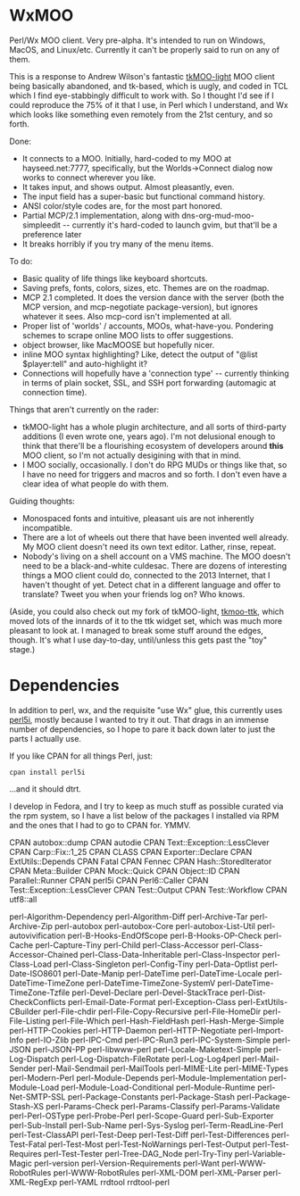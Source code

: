 WxMOO
=====

Perl/Wx MOO client.  Very pre-alpha.  It's intended to run on Windows, MacOS, and Linux/etc.  Currently it can't be properly said to run on any of them.

This is a response to Andrew Wilson's fantastic [tkMOO-light](http://www.awns.com/tkMOO-light) MOO client being basically abandoned, and tk-based, which is uugly, and coded in TCL which I find eye-stabbingly difficult to work with.  So I thought I'd see if I could reproduce the 75% of it that I use, in Perl which I understand, and Wx which looks like something even remotely from the 21st century, and so forth.

Done:
* It connects to a MOO.  Initially, hard-coded to my MOO at hayseed.net:7777, specifically, but the Worlds->Connect dialog now works to connect wherever you like.
* It takes input, and shows output.  Almost pleasantly, even.
* The input field has a super-basic but functional command history.
* ANSI color/style codes are, for the most part honored.
* Partial MCP/2.1 implementation, along with dns-org-mud-moo-simpleedit -- currently it's hard-coded to launch gvim, but that'll be a preference later
* It breaks horribly if you try many of the menu items.


To do:
* Basic quality of life things like keyboard shortcuts.
* Saving prefs, fonts, colors, sizes, etc.  Themes are on the roadmap.
* MCP 2.1 completed.  It does the version dance with the server (both the MCP version, and mcp-negotiate package-version), but ignores whatever it sees.  Also mcp-cord isn't implemented at all.
* Proper list of 'worlds' / accounts, MOOs, what-have-you.  Pondering schemes to scrape online MOO lists to offer suggestions.
* object browser, like MacMOOSE but hopefully nicer.
* inline MOO syntax highlighting?  Like, detect the output of "@list $player:tell" and auto-highlight it?
* Connections will hopefully have a 'connection type' -- currently thinking in terms of plain socket, SSL, and SSH port forwarding (automagic at connection time).

Things that aren't currently on the rader:
* tkMOO-light has a whole plugin architecture, and all sorts of third-party additions (I even wrote one, years ago).  I'm not delusional enough to think that there'll be a flourishing ecosystem of developers around **this** MOO client, so I'm not actually desigining with that in mind.
* I MOO socially, occasionally.  I don't do RPG MUDs or things like that, so I have no need for triggers and macros and so forth.  I don't even have a clear idea of what people do with them.

Guiding thoughts:
* Monospaced fonts and intuitive, pleasant uis are not inherently incompatible.
* There are a lot of wheels out there that have been invented well already.  My MOO client doesn't need its own text editor.  Lather, rinse, repeat.
* Nobody's living on a shell account on a VMS machine.  The MOO doesn't need to be a black-and-white culdesac.  There are dozens of interesting things a MOO client could do, connected to the 2013 Internet, that I haven't thought of yet.  Detect chat in a different language and offer to translate?  Tweet you when your friends log on?  Who knows.


(Aside, you could also check out my fork of tkMOO-light, [tkmoo-ttk](https://github.com/emersonrp/tkmoo-ttk), which moved lots of the innards of it to the ttk widget set, which was much more pleasant to look at.  I managed to break some stuff around the edges, though.  It's what I use day-to-day, until/unless this gets past the "toy" stage.)

Dependencies
============

In addition to perl, wx, and the requisite "use Wx" glue, this currently uses [perl5i](http://search.cpan.org/~mschwern/perl5i-v2.12.0/lib/perl5i.pm), mostly because I wanted to try it out.  That drags in an immense number of dependencies, so I hope to pare it back down later to just the parts I actually use.

If you like CPAN for all things Perl, just:

    cpan install perl5i

...and it should dtrt.

I develop in Fedora, and I try to keep as much stuff as possible curated via the rpm system, so I have a list below of the packages I installed via RPM and the ones that I had to go to CPAN for.  YMMV.



CPAN autobox::dump
CPAN autodie
CPAN Text::Exception::LessClever
CPAN Carp::Fix::1\_25
CPAN CLASS
CPAN Exporter::Declare
CPAN ExtUtils::Depends
CPAN Fatal
CPAN Fennec
CPAN Hash::StoredIterator
CPAN Meta::Builder
CPAN Mock::Quick
CPAN Object::ID
CPAN Parallel::Runner
CPAN perl5i
CPAN Perl6::Caller
CPAN Test::Exception::LessClever
CPAN Test::Output
CPAN Test::Workflow
CPAN utf8::all

perl-Algorithm-Dependency
perl-Algorithm-Diff
perl-Archive-Tar
perl-Archive-Zip
perl-autobox
perl-autobox-Core
perl-autobox-List-Util
perl-autovivification
perl-B-Hooks-EndOfScope
perl-B-Hooks-OP-Check
perl-Cache
perl-Capture-Tiny
perl-Child
perl-Class-Accessor
perl-Class-Accessor-Chained
perl-Class-Data-Inheritable
perl-Class-Inspector
perl-Class-Load
perl-Class-Singleton
perl-Config-Tiny
perl-Data-Optlist
perl-Date-ISO8601
perl-Date-Manip
perl-DateTime
perl-DateTime-Locale
perl-DateTime-TimeZone
perl-DateTime-TimeZone-SystemV
perl-DateTime-TimeZone-Tzfile
perl-Devel-Declare
perl-Devel-StackTrace
perl-Dist-CheckConflicts
perl-Email-Date-Format
perl-Exception-Class
perl-ExtUtils-CBuilder
perl-File-chdir
perl-File-Copy-Recursive
perl-File-HomeDir
perl-File-Listing
perl-File-Which
perl-Hash-FieldHash
perl-Hash-Merge-Simple
perl-HTTP-Cookies
perl-HTTP-Daemon
perl-HTTP-Negotiate
perl-Import-Info
perl-IO-Zlib
perl-IPC-Cmd
perl-IPC-Run3
perl-IPC-System-Simple
perl-JSON
perl-JSON-PP
perl-libwww-perl
perl-Locale-Maketext-Simple
perl-Log-Dispatch
perl-Log-Dispatch-FileRotate
perl-Log-Log4perl
perl-Mail-Sender
perl-Mail-Sendmail
perl-MailTools
perl-MIME-Lite
perl-MIME-Types
perl-Modern-Perl
perl-Module-Depends
perl-Module-Implementation
perl-Module-Load
perl-Module-Load-Conditional
perl-Module-Runtime
perl-Net-SMTP-SSL
perl-Package-Constants
perl-Package-Stash
perl-Package-Stash-XS
perl-Params-Check
perl-Params-Classify
perl-Params-Validate
perl-Perl-OSType
perl-Probe-Perl
perl-Scope-Guard
perl-Sub-Exporter
perl-Sub-Install
perl-Sub-Name
perl-Sys-Syslog
perl-Term-ReadLine-Perl
perl-Test-ClassAPI
perl-Test-Deep
perl-Test-Diff
perl-Test-Differences
perl-Test-Fatal
perl-Test-Most
perl-Test-NoWarnings
perl-Test-Output
perl-Test-Requires
perl-Test-Tester
perl-Tree-DAG\_Node
perl-Try-Tiny
perl-Variable-Magic
perl-version
perl-Version-Requirements
perl-Want
perl-WWW-RobotRules
perl-WWW-RobotRules
perl-XML-DOM
perl-XML-Parser
perl-XML-RegExp
perl-YAML
rrdtool
rrdtool-perl

